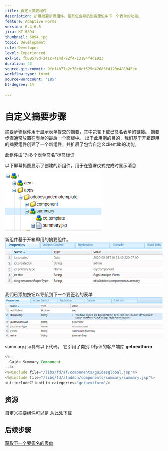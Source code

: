 ```yaml
---
title: 自定义摘要组件
description: 扩展摘要步骤组件，使其包含导航到资源包中下一个表单的功能。
feature: Adaptive Forms
version: 6.4,6.5
jira: KT-6894
thumbnail: 6894.jpg
topic: Development
role: Developer
level: Experienced
exl-id: fb68579d-241c-414d-92f4-13194f4d1923
duration: 43
source-git-commit: 9fef4b77a2c70c8cf525d42686f4120e481945ee
workflow-type: tm+mt
source-wordcount: '185'
ht-degree: 1%

---
```


# 自定义摘要步骤

摘要步骤组件用于显示表单提交的摘要，其中包含下载已签名表单的链接。 摘要步骤通常放置在表单的最后一个面板中。
出于此用例的目的，我们基于开箱即用的摘要组件创建了一个新组件，并扩展了包含自定义clientlib的功能。

此组件由“为多个表单签名”标签标识

以下屏幕抓图显示了创建的新组件，用于在签署仪式完成时显示消息

![摘要组件](assets/summary.PNG)

新组件基于开箱即用的摘要组件。
![component-prop](assets/componentprop.PNG)

我们已添加按钮以导航到下一个要签名的表单
![template-code](assets/template-code.PNG)

summary.jsp具有以下代码。 它引用了类别ID标识的客户端库 **getnextform**

```java
<%--
  Guide Summary Component
--%>
<%@include file="/libs/fd/af/components/guidesglobal.jsp"%>
<%@include file="/libs/fd/afaddon/components/summary/summary.jsp"%>
<ui:includeClientLib categories="getnextform"/>
```

## 资源

自定义摘要组件可以是 [从此处下载](assets/custom-summary-step.zip)

## 后续步骤

[获取下一个要签名的表单](./create-client-lib.md)